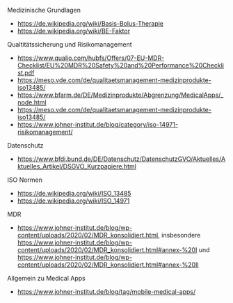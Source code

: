 Medizinische Grundlagen
* <https://de.wikipedia.org/wiki/Basis-Bolus-Therapie>
* <https://de.wikipedia.org/wiki/BE-Faktor>

Qualtitätssicherung und Risikomanagement
* <https://www.qualio.com/hubfs/Offers/07-EU-MDR-Checklist/EU%20MDR%20Safety%20and%20Performance%20Checklist.pdf>
* <https://meso.vde.com/de/qualitaetsmanagement-medizinprodukte-iso13485/>
* <https://www.bfarm.de/DE/Medizinprodukte/Abgrenzung/MedicalApps/_node.html>
* <https://meso.vde.com/de/qualitaetsmanagement-medizinprodukte-iso13485/>
* https://www.johner-institut.de/blog/category/iso-14971-risikomanagement/

Datenschutz
* <https://www.bfdi.bund.de/DE/Datenschutz/DatenschutzGVO/Aktuelles/Aktuelles_Artikel/DSGVO_Kurzpapiere.html>

ISO Normen
* <https://de.wikipedia.org/wiki/ISO_13485>
* <https://de.wikipedia.org/wiki/ISO_14971>

MDR
* <https://www.johner-institut.de/blog/wp-content/uploads/2020/02/MDR_konsolidiert.html>, insbesondere <https://www.johner-institut.de/blog/wp-content/uploads/2020/02/MDR_konsolidiert.html#annex-%20I> und <https://www.johner-institut.de/blog/wp-content/uploads/2020/02/MDR_konsolidiert.html#annex-%20II>

Allgemein zu Medical Apps
* <https://www.johner-institut.de/blog/tag/mobile-medical-apps/>
